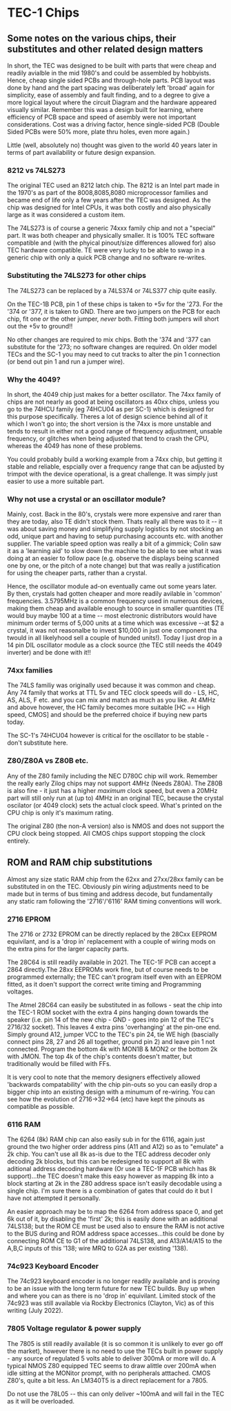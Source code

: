 # TEC-1 Chips

## Some notes on the various chips, their substitutes and other related design matters

In short, the TEC was designed to be built with parts that were cheap and readily avialble in the mid 1980's and could be assembled by hobbyists. Hence, cheap single sided PCBs and through-hole parts. PCB layout was done by hand and the part spacing was deliberately left 'broad' again for simplicity, ease of assembly and fault finding, and to a degree to give a more logical layout where the circuit Diagram and the hardware appeared visually similar. Remember this was a design built for learning, where efficiency of PCB space and speed of asembly were not important considerations. Cost was a driving factor, hence single-sided PCB (Double Sided PCBs were 50% more, plate thru holes, even more again.)

Little (well, absolutely no) thought was given to the world 40 years later in terms of part availability or future design expansion.

### 8212 vs 74LS273

The original TEC used an 8212 latch chip. The 8212 is an Intel part made in the 1970's as part of the 8008,8085,8080 microprocessor families and became end of life only a few years after the TEC was designed. As the chip was designed for Intel CPUs, it was both costly and also physically large as it was considered a custom item.

The 74LS273 is of course a generic 74xxx family chip and not a "special" part. It was both cheaper and physically smaller. It is 100% TEC software compatible and (with the phyical pinout/size differences allowed for) also TEC hardware compatible. TE were very lucky to be able to swap in a generic chip with only a quick PCB change and no software re-writes.

### Substituting the 74LS273 for other chips

The 74LS273 can be replaced by a 74LS374 or 74LS377 chip quite easily.

On the TEC-1B PCB, pin 1 of these chips is taken to +5v for the '273. For the '374 or '377, it is taken to GND. There are two jumpers on the PCB for each chip, fit one *or* the other jumper, *never* both. Fitting both jumpers will short out the +5v to ground!!

No other changes are required to mix chips. Both the '374 and '377 can substitute for the '273; no software changes are required. On older model TECs and the SC-1 you may need to cut tracks to alter the pin 1 connection (or bend out pin 1 and run a jumper wire).

### Why the 4049?

In short, the 4049 chip just makes for a better oscillator. The 74xx family of chips are not nearly as good at being oscillators as 40xx chips, unless you go to the 74HCU family (eg 74HCU04 as per SC-1) which is designed for this purpose specifically. Theres a lot of design science behind all of it which I won't go into; the short version is the 74xx is more unstable and tends to result in either not a good range of ftrequency adjustment, unsable frequency, or glitches when being adjusted that tend to crash the CPU, whereas the 4049 has none of these problems.

You could probably build a working example from a 74xx chip, but getting it stable and reliable, espcially over a frequency range that can be adjusted by trimpot with the device operational, is a great challenge. It was simply just easier to use a more suitable part.

### Why not use a crystal or an oscillator module?

Mainly, cost. Back in the 80's, crystals were more expensive and rarer than they are today, also TE didn't stock them. Thats really all there was to it -- it was about saving money and simplifying supply logistics by not stocking an odd, unique part and having to setup purchasing accounts etc. with another supplier. The variable speed option was really a bit of a gimmick; Colin saw it as a 'learning aid' to slow down the machine to be able to see what it was doing at an easier to follow pace (e.g. observe the displays being scanned one by one, or the pitch of a note change) but that was really a justification for using the cheaper parts, rather than a crystal.

Hence, the oscillator module ad-on eventually came out some years later. By then, crystals had gotten cheaper and more readily avilable in 'common' frequencies. 3.5795MHz is a common frequency used in numerous devices, making them cheap and available enough to source in smaller quantities (TE would buy maybe 100 at a time -- most electronic distributors would have minimum order terms of 5,000 units at a time which was excessive --at $2 a crystal, it was not reasonalbe to invest $10,000 in just one component tha twould in all likelyhood sell a couple of hunded units!). Today I just drop in a 14 pin DIL oscillator module as a clock source (the TEC still needs the 4049 inverter) and be done with it!!

### 74xx families

The 74LS familiy was originally used because it was common and cheap. Any 74 family that works at TTL 5v and TEC clock speeds will do - LS, HC, AS, ALS, F etc. and you can mix and match as much as you like. At 4MHz and above however, the HC family becomes more suitable [HC == High speed, CMOS] and should be the preferred choice if buying new parts today.

The SC-1's 74HCU04 however is critical for the oscillator to be stable - don't substitute here.

### Z80/Z80A vs Z80B etc.

Any of the Z80 family including the NEC D780C chip will work. Remember the really early Zilog chips may not support 4MHz (Needs Z80A). The Z80B is also fine - it just has a higher *maximum* clock speed, but even a 20MHz part will still only run at (up to) 4MHz in an original TEC, because the crystal oscilator (or 4049 clock) sets the actual clock speed. What's printed on the CPU chip is only it's maximum rating.

The original Z80 (the non-A version) also is NMOS and does not support the CPU clock being stopped. All CMOS chips support stopping the clock entirely.

## ROM and RAM chip substitutions

Almost any size static RAM chip from the 62xx and 27xx/28xx family can be substituted in on the TEC. Obviously pin wiring adjustments need to be made but in terms of bus timing and address decode, but fundamentally any static ram following the '2716'/'6116' RAM timing conventions will work.

### 2716 EPROM

The 2716 or 2732 EPROM can be directly replaced by the 28Cxx EEPROM equivilant, and is a 'drop in' replacement with a couple of wiring mods on the extra pins for the larger capacity parts.

The 28C64 is still readily available in 2021. The TEC-1F PCB can accept a 2864 directly.The 28xx EEPROMs work fine, but of course needs to be programmed externally; the TEC can't program itself even with an EEPROM fitted, as it doen't support the correct write timing and Programming voltages.

The Atmel 28C64 can easily be substituted in as follows - seat the chip into the TEC-1 ROM socket with the extra 4 pins hanging down towards the speaker (i.e. pin 14 of the new chip - GND - goes into pin 12 of the TEC's 2716/32 socket). This leaves 4 extra pins 'overhanging' at the pin-one end. Simply ground A12, jumper VCC to the TEC's pin 24, tie WE high (bascially connect pins 28, 27 and 26 all together, ground pin 2) and leave pin 1 not connected. Program the bottom 4k with MON1B & MON2 or the bottom 2k with JMON. The top 4k of the chip's contents doesn't matter, but traditionally would be filled with FFs.

It is very cool to note that the memory designers effectively allowed 'backwards compatability' with the chip pin-outs so you can easily drop a bigger chip into an existing design with a minumum of re-wiring. You can see how the evolution of 2716->32->64 (etc) have kept the pinouts as compatible as possible.

### 6116 RAM

The 6264 (8k) RAM chip can also easily sub in for the 6116, again just ground the two higher order address pins (A11 and A12) so as to "emulate" a 2k chip. You can't use all 8k as-is due to the TEC address decoder only decoding 2k blocks, but this can be redesigned to support all 8k with aditional address decoding hardware (Or use a TEC-1F PCB which has 8k support)...the TEC doesn't make this easy however as mapping 8k into a block starting at 2k in the Z80 address space isn't easily decodable using a single chip. I'm sure there is a combination of gates that could do it but I have not attempted it personally.

An easier approach may be to map the 6264 from address space 0, and get 6k out of it, by disabling the 'first' 2k; this is easily done with an additional 74LS138; but the ROM CE must be used also to ensure the RAM is not active to the BUS during and ROM address space accesses...this could be done by connecting ROM CE to G1 of the additional 74LS138, and A13/A14/A15 to the A,B,C inputs of this '138; wire MRQ to G2A as per existing '138).

### 74c923 Keyboard Encoder

The 74c923 keyboard encoder is no longer readily available and is proving to be an issue with the long term future for new TEC builds. Buy up when and where you can as there is no 'drop in' equivilant. Limited stock of the 74c923 was still available via Rockby Electronics (Clayton, Vic) as of this writing (July 2022).

### 7805 Voltage regulator & power supply

The 7805 is still readily available (it is so common it is unlikely to ever go off the market), however there is no need to use the TECs built in power supply - any source of regulated 5 volts able to deliver 300mA or more will do. A typical NMOS Z80 equipped TEC seems to draw alittle over 200mA when idle sitting at the MONitor prompt, with no peripherals atttached. CMOS Z80's, quite a bit less. An LM340T5 is a direct replacement for a 7805.

Do not use the 78L05 -- this can only deliver ~100mA and will fail in the TEC as it will be overloaded.

